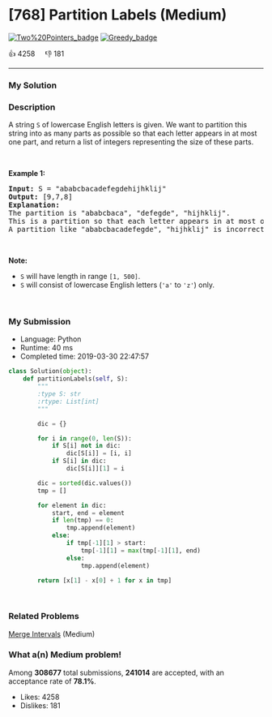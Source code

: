 # [768] Partition Labels (Medium)

[![Two%20Pointers_badge](https://img.shields.io/badge/topic-Two%20Pointers-green.svg)](https://leetcode.com/problems/partition-labels/)  [![Greedy_badge](https://img.shields.io/badge/topic-Greedy-green.svg)](https://leetcode.com/problems/partition-labels/) 

:+1: 4258 &nbsp; &nbsp; :thumbsdown: 181

---

### My Solution


### Description
<p>A string <code>S</code> of lowercase English letters is given. We want to partition this string into as many parts as possible so that each letter appears in at most one part, and return a list of integers representing the size of these parts.</p>

<p>&nbsp;</p>

<p><b>Example 1:</b></p>

<pre>
<b>Input:</b> S = &quot;ababcbacadefegdehijhklij&quot;
<b>Output:</b> [9,7,8]
<b>Explanation:</b>
The partition is &quot;ababcbaca&quot;, &quot;defegde&quot;, &quot;hijhklij&quot;.
This is a partition so that each letter appears in at most one part.
A partition like &quot;ababcbacadefegde&quot;, &quot;hijhklij&quot; is incorrect, because it splits S into less parts.
</pre>

<p>&nbsp;</p>

<p><b>Note:</b></p>

<ul>
	<li><code>S</code> will have length in range <code>[1, 500]</code>.</li>
	<li><code>S</code> will consist of lowercase English&nbsp;letters (<code>&#39;a&#39;</code> to <code>&#39;z&#39;</code>) only.</li>
</ul>

<p>&nbsp;</p>



### My Submission

- Language: Python
- Runtime: 40 ms
- Completed time: 2019-03-30 22:47:57

```Python
class Solution(object):
    def partitionLabels(self, S):
        """
        :type S: str
        :rtype: List[int]
        """

        dic = {}

        for i in range(0, len(S)):
            if S[i] not in dic:
                dic[S[i]] = [i, i]
            if S[i] in dic:
                dic[S[i]][1] = i

        dic = sorted(dic.values())
        tmp = []

        for element in dic:
            start, end = element
            if len(tmp) == 0:
                tmp.append(element)
            else:
                if tmp[-1][1] > start:
                    tmp[-1][1] = max(tmp[-1][1], end)
                else:
                    tmp.append(element)

        return [x[1] - x[0] + 1 for x in tmp]
            
        
```


### Related Problems
[Merge Intervals](https://leetcode.com/problems/merge-intervals/) (Medium) <br>



### What a(n) Medium problem!
Among **308677** total submissions, **241014** are accepted, with an acceptance rate of **78.1%**. <br>

- Likes: 4258
- Dislikes: 181

